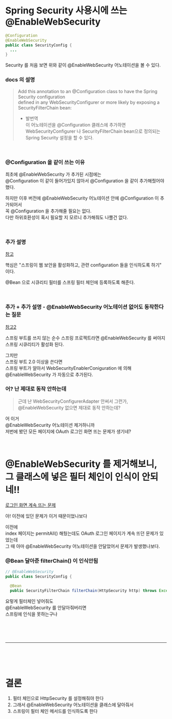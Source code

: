 # Spring Security 사용시에 쓰는 @EnableWebSecurity 
  
```java
@Configuration
@EnableWebSecurity
public class SecurityConfig { 
  ...
}
```
Security 를 처음 보면 위와 같이 @EnableWebSecurity 어노테이션을 볼 수 있다.  
  
  
### docs 의 설명  
> Add this annotation to an @Configuration class to have the Spring Security configuration   
> defined in any WebSecurityConfigurer or more likely by exposing a SecurityFilterChain bean:  
>     
> - 발번역     
> 이 어노테이션을 @Configuration 클래스에 추가하면  
> WebSecurityConfigurer 나 SecurityFilterChain bean으로 정의되는 Spring Security 설정을 할 수 있다.  
  
<br>

### @Configuration 을 같이 쓰는 이유  

최초에 @EnableWebSecurity 가 추가된 시점에는  
@Configuration 이 같이 들어가있지 않아서 @Configuration 을 같이 추가해줬어야 했다.  
  
하지만 이후 버전에 @EnableWebSecurity 어노테이션 안에 @Configuration 이 추가되어서  
꼭 @Configuration 을 추가해줄 필요는 없다.  
다만 하위호환성이 혹시 필요할 지 모르니 추가해줘도 나쁠건 없다.  
  
<br>  
  
### 추가 설명  
[참고](https://stackoverflow.com/questions/44671457/what-is-the-use-of-enablewebsecurity-in-spring)  
  
핵심은 "스프링이 웹 보안을 활성화하고, 관련 configuration 들을 인식하도록 하기" 이다.    
   
@Bean 으로 시큐리티 필터를 스프링 필터 체인에 등록하도록 해준다.  

<br>  

### 추가 + 추가 설명 - @EnableWebSecurity 어노테이션 없어도 동작한다는 질문   
[참고2](https://stackoverflow.com/questions/71186172/reason-for-enablewebsecurity-in-the-configuration-class)  
  
스프링 부트를 쓰지 않는 순수 스프링 프로젝트라면 @EnableWebSecurity 를 써야지 스프링 시큐리티가 활성화 된다.  
  
그치만  
스프링 부트 2.0 이상을 쓴다면   
스프링 부트가 알아서 WebSecurityEnablerConiguration 에 의해 @EnableWebSecurity 가 자동으로 추가된다.  
  
### 어? 난 제대로 동작 안하는데  
> 근데 난 WebSecurityConfigurerAdapter 안써서 그런가, @EnableWebSecurity 없으면 제대로 동작 안하는데?  
   
어 이거  
@EnableWebSecurity 어노테이션 제거하니까  
저번에 봤던 
모든 페이지에 OAuth 로그인 화면 뜨는 문제가 생기네?    
  
<br>  

# @EnableWebSecurity 를 제거해보니, 그 클래스에 넣은 필터 체인이 인식이 안되네!!  
  
[로그인 화면 계속 뜨는 문제](https://github.com/PhysicksKim/TIL/blob/main/Toyproject/SecondBoard/20230309_SpringSecurity%EB%A1%9C%EA%B7%B8%EC%9D%B8%ED%99%94%EB%A9%B4.md)  
  
아! 이전에 있던 문제가 이거 때문이었나보다  
  
이전에  
index 페이지는 permitAll() 해뒀는데도 OAuth 로그인 페이지가 계속 뜨던 문제가 있었는데  
그 때 아마 @EnableWebSecurity 어노테이션을 안달았어서 문제가 발생했나보다.  
  
### @Bean 달아준 filterChain() 이 인식안됨  
```java
// @EnableWebSecurity
public class SecurityConfig {

  @Bean
  public SecurityFilterChain filterChain(HttpSecurity http) throws Exception
```  
요렇게 필터체인 넣어줘도  
@EnableWebSecurity 를 안달아줘버리면  
스프링에 인식을 못하는구나    
  
<br><br><br>  

---

<br><br><br>  
  
# 결론  
  
1. 필터 체인으로 HttpSecurity 를 설정해줘야 한다  
2. 그래서 @EnableWebSecurity 어노테이션을 클래스에 달아줘서  
3. 스프링이 필터 체인 메서드를 인식하도록 한다  
    


